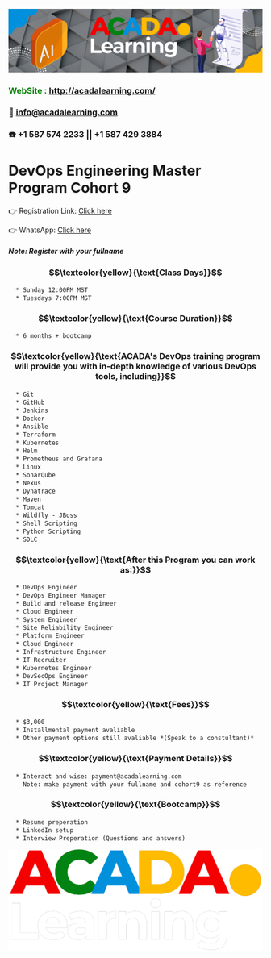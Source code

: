 ![ACADA!](AcadaLearning.png)
### **<span style="color:green"> WebSite : <http://acadalearning.com/></span>**
### **:email: info@acadalearning.com**
### :phone: +1 587 574 2233 || +1 587 429 3884

# DevOps Engineering Master Program Cohort 9
:point_right: Registration Link: [Click here](https://forms.gle/uT5Ukf5bHzQK7HWk8)

:point_right: WhatsApp: [Click here](https://chat.whatsapp.com/CXvTn0ROndfDsVXgd4CT6V)

##### Note: Register with your fullname

### $$\textcolor{yellow}{\text{Class Days}}$$
```
  * Sunday 12:00PM MST
  * Tuesdays 7:00PM MST
```
### $$\textcolor{yellow}{\text{Course Duration}}$$
```
  * 6 months + bootcamp
```
### $$\textcolor{yellow}{\text{ACADA's DevOps training program will provide you with in-depth knowledge of various DevOps tools, including}}$$
```
  * Git
  * GitHub
  * Jenkins
  * Docker
  * Ansible
  * Terraform
  * Kubernetes
  * Helm
  * Prometheus and Grafana
  * Linux
  * SonarQube
  * Nexus
  * Dynatrace
  * Maven
  * Tomcat
  * Wildfly - JBoss
  * Shell Scripting
  * Python Scripting
  * SDLC
```
### $$\textcolor{yellow}{\text{After this Program you can work as:}}$$
```
  * DevOps Engineer
  * DevOps Engineer Manager
  * Build and release Engineer
  * Cloud Engineer
  * System Engineer
  * Site Reliability Engineer
  * Platform Engineer
  * Cloud Engineer
  * Infrastructure Engineer
  * IT Recruiter
  * Kubernetes Engineer
  * DevSecOps Engineer
  * IT Project Manager
```
### $$\textcolor{yellow}{\text{Fees}}$$
```
  * $3,000 
  * Installmental payment avaliable
  * Other payment options still avaliable *(Speak to a constultant)*
```
### $$\textcolor{yellow}{\text{Payment Details}}$$
```
  * Interact and wise: payment@acadalearning.com
    Note: make payment with your fullname and cohort9 as reference
```
### $$\textcolor{yellow}{\text{Bootcamp}}$$
```
  * Resume preperation
  * LinkedIn setup
  * Interview Preperation (Questions and answers)
```
![ACADA!](Acada.png)
